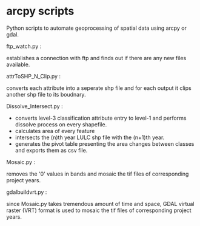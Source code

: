 # arcpy scripts
Python scripts to automate geoprocessing of spatial data using arcpy or gdal.

ftp_watch.py :

establishes a connection with ftp and finds out if there are any new files available.


attrToSHP_N_Clip.py :

converts each attribute into a seperate shp file and for each output it clips another shp file to its boudnary.


Dissolve_Intersect.py :

- converts level-3 classification attribute entry to level-1 and performs dissolve process on every shapefile.
- calculates area of every feature
- intersects the (n)th year LULC shp file with the (n+1)th year.
- generates the pivot table presenting the area changes between classes and exports them as csv file.


Mosaic.py :

removes the '0' values in bands and mosaic the tif files of corresponding project years.


gdalbuildvrt.py :

since Mosaic.py takes tremendous amount of time and space, GDAL virtual raster (VRT) format is used to mosaic the tif files of corresponding project years.
